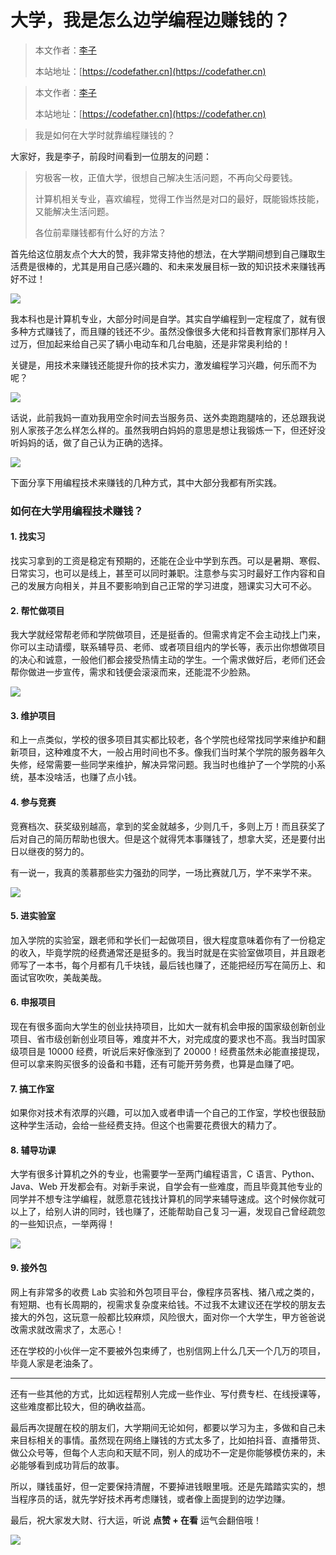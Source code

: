 # 大学，我是怎么边学编程边赚钱的？

> 本文作者：[李子](https://yuyuanweb.feishu.cn/wiki/Abldw5WkjidySxkKxU2cQdAtnah)
>
> 本站地址：[https://codefather.cn](https://codefather.cn)

> 本文作者：[李子](https://yuyuanweb.feishu.cn/wiki/Abldw5WkjidySxkKxU2cQdAtnah)
>
> 本站地址：[https://codefather.cn](https://codefather.cn)

> 我是如何在大学时就靠编程赚钱的？

大家好，我是李子，前段时间看到一位朋友的问题：

> 穷极客一枚，正值大学，很想自己解决生活问题，不再向父母要钱。
>
> 计算机相关专业，喜欢编程，觉得工作当然是对口的最好，既能锻炼技能，又能解决生活问题。
>
> 各位前辈赚钱都有什么好的方法？

首先给这位朋友点个大大的赞，我非常支持他的想法，在大学期间想到自己赚取生活费是很棒的，尤其是用自己感兴趣的、和未来发展目标一致的知识技术来赚钱再好不过！

![](https://pic.yupi.icu/5563/202311021518336.png)

我本科也是计算机专业，大部分时间是自学。其实自学编程到一定程度了，就有很多种方式赚钱了，而且赚的钱还不少。虽然没像很多大佬和抖音教育家们那样月入过万，但加起来给自己买了辆小电动车和几台电脑，还是非常奥利给的！

关键是，用技术来赚钱还能提升你的技术实力，激发编程学习兴趣，何乐而不为呢？

![](https://pic.yupi.icu/5563/202311021518269.png)

话说，此前我妈一直劝我用空余时间去当服务员、送外卖跑跑腿啥的，还总跟我说别人家孩子怎么样怎么样的。虽然我明白妈妈的意思是想让我锻炼一下，但还好没听妈妈的话，做了自己认为正确的选择。

![](https://pic.yupi.icu/5563/202311021518360.png)

下面分享下用编程技术来赚钱的几种方式，其中大部分我都有所实践。

### 如何在大学用编程技术赚钱？

#### 1. 找实习

找实习拿到的工资是稳定有预期的，还能在企业中学到东西。可以是暑期、寒假、日常实习，也可以是线上，甚至可以同时兼职。注意参与实习时最好工作内容和自己的发展方向相关，并且不要影响到自己正常的学习进度，翘课实习大可不必。

#### 2. 帮忙做项目

我大学就经常帮老师和学院做项目，还是挺香的。但需求肯定不会主动找上门来，你可以主动请缨，联系辅导员、老师、或者项目组内的学长等，表示出你想做项目的决心和诚意，一般他们都会接受热情主动的学生。一个需求做好后，老师们还会帮你做进一步宣传，需求和钱便会滚滚而来，还能混不少脸熟。

![](https://pic.yupi.icu/5563/202311021518339.png)

#### 3. 维护项目

和上一点类似，学校的很多项目其实都比较老，各个学院也经常找同学来维护和翻新项目，这种难度不大，一般占用时间也不多。像我们当时某个学院的服务器年久失修，经常需要一些同学来维护，解决异常问题。我当时也维护了一个学院的小系统，基本没啥活，也赚了点小钱。

#### 4. 参与竞赛

竞赛档次、获奖级别越高，拿到的奖金就越多，少则几千，多则上万！而且获奖了后对自己的简历帮助也很大。但是这个就得凭本事赚钱了，想拿大奖，还是要付出日以继夜的努力的。

有一说一，我真的羡慕那些实力强劲的同学，一场比赛就几万，学不来学不来。

![](https://pic.yupi.icu/5563/202311021518260.png)

#### 5. 进实验室

加入学院的实验室，跟老师和学长们一起做项目，很大程度意味着你有了一份稳定的收入，毕竟学院的经费通常还是挺多的。我当时就是在实验室做项目，并且跟老师写了一本书，每个月都有几千块钱，最后钱也赚了，还能把经历写在简历上、和面试官吹吹，美哉美哉。

#### 6. 申报项目

现在有很多面向大学生的创业扶持项目，比如大一就有机会申报的国家级创新创业项目、省市级创新创业项目等，难度并不大，对完成度的要求也不高。我当时国家级项目是 10000 经费，听说后来好像涨到了 20000！经费虽然未必能直接提现，但可以拿来购买很多的设备和书籍，还有可能开劳务费，也算是血赚了吧。

#### 7. 搞工作室

如果你对技术有浓厚的兴趣，可以加入或者申请一个自己的工作室，学校也很鼓励这种学生活动，会给一些经费支持。但这个也需要花费很大的精力了。

#### 8. 辅导功课

大学有很多计算机之外的专业，也需要学一至两门编程语言，C 语言、Python、Java、Web 开发都会有。对新手来说，自学会有一些难度，而且毕竟其他专业的同学并不想专注学编程，就愿意花钱找计算机的同学来辅导速成。这个时候你就可以上了，给别人讲的同时，钱也赚了，还能帮助自己复习一遍，发现自己曾经疏忽的一些知识点，一举两得！

![](https://pic.yupi.icu/5563/202311021518284.png)

#### 9. 接外包

网上有非常多的收费 Lab 实验和外包项目平台，像程序员客栈、猪八戒之类的，有短期、也有长周期的，视需求复杂度来给钱。不过我不太建议还在学校的朋友去接大的外包，这玩意一般都比较麻烦，风险很大，面对你一个大学生，甲方爸爸说改需求就改需求了，太恶心！

还在学校的小伙伴一定不要被外包束缚了，也别信网上什么几天一个几万的项目，毕竟人家是老油条了。



------



还有一些其他的方式，比如远程帮别人完成一些作业、写付费专栏、在线授课等，这些难度都比较大，但的确收益高。

最后再次提醒在校的朋友们，大学期间无论如何，都要以学习为主，多做和自己未来目标相关的事情。虽然现在网络上赚钱的方式太多了，比如拍抖音、直播带货、做公众号等，但每个人志向和天赋不同，别人的成功不一定是你能够模仿来的，未必能够看到成功背后的故事。

所以，赚钱虽好，但一定要保持清醒，不要掉进钱眼里哦。还是先踏踏实实的，想当程序员的话，就先学好技术再考虑赚钱，或者像上面提到的边学边赚。

最后，祝大家发大财、行大运，听说 **点赞 + 在看** 运气会翻倍哦！

![](https://pic.yupi.icu/5563/202311021518791.png)